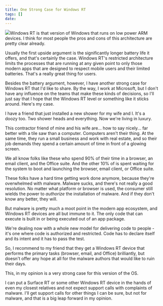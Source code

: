 ```yaml
---
title: One Strong Case for Windows RT
tags: []
date: 
---
```


![](http://codefoster.blob.core.windows.net/site/image/42112873cdd14b7d82b874988276d315/caseforrt_01_1.jpg)Windows RT is that version of Windows that runs on low power ARM devices. I think for most people the pros and cons of this architecture are pretty clear already.

Usually the first upside argument is the significantly longer battery life it offers, and that's certainly the case. Windows RT's restricted architecture limits the processes that are running at any given point to only those modern apps that are designed to respect mobile users and their limited batteries. That's a really great thing for users.

Besides the battery argument, however, I have another strong case for Windows RT that I'd like to share. By the way, I work at Microsoft, but I don't have any influence on the teams that make these kinds of decisions, so I'll just say that I hope that the Windows RT level or something like it sticks around. Here's my case.

I have a friend that just installed a new shower for my wife and I. It's a doozy too. Two shower heads and everything. Now we're living in luxury.

This contractor friend of mine and his wife are... how to say nicely... far better with a tile saw than a computer. Computers aren't their thing. At the same time, they run a small business and work with real estate, and so their job demands they spend a certain amount of time in front of a glowing screen.

We all know folks like these who spend 90% of their time in a browser, an email client, and the Office suite. And the other 10% of is spent waiting for the system to boot and launching the browser, email client, or Office suite.

These folks have a hard time getting work done anymore, because they're overwhelmed with malware. Malware sucks, and there's not really a good resolution. No matter what platform or browser is used, the consumer still wields the power to _authorize_ the installation of malware. And if they don't know any better, they will.

But malware is pretty much a moot point in the modern app ecosystem, and Windows RT devices are all but immune to it. The only code that can execute is built in or being executed out of an app package.

We're dealing now with a whole new model for delivering code to people - it's one where code is authorized and restricted. Code has to declare itself and its intent and it has to pass the test.

So, I recommend to my friend that they get a Windows RT device that performs the primary tasks (browser, email, and Office) brilliantly, but doesn't offer any hope at all for the malware authors that would like to ruin their days.

This, in my opinion is a very strong case for this version of the OS.

I can put a Surface RT or some other Windows RT device in the hands of even my closest relatives and not expect support calls with complaints of malware. I'll get support calls for other things I can be sure, but not for malware, and that is a big leap forward in my opinion.